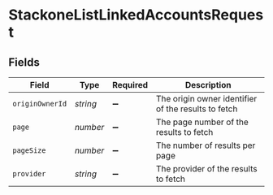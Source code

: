 # StackoneListLinkedAccountsRequest


## Fields

| Field                                               | Type                                                | Required                                            | Description                                         |
| --------------------------------------------------- | --------------------------------------------------- | --------------------------------------------------- | --------------------------------------------------- |
| `originOwnerId`                                     | *string*                                            | :heavy_minus_sign:                                  | The origin owner identifier of the results to fetch |
| `page`                                              | *number*                                            | :heavy_minus_sign:                                  | The page number of the results to fetch             |
| `pageSize`                                          | *number*                                            | :heavy_minus_sign:                                  | The number of results per page                      |
| `provider`                                          | *string*                                            | :heavy_minus_sign:                                  | The provider of the results to fetch                |